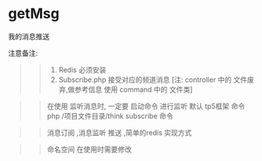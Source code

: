 # getMsg
我的消息推送 

注意备注:
>> 1. Redis 必须安装
>> 2. Subscribe.php 接受对应的频道消息 [注: controller 中的 文件废弃,做参考信息 使用 command 中的 文件类]

>> 在使用 监听消息时, 一定要 启动命令 进行监听 
>> 默认 tp5框架 命令 php /项目文件目录/think subscribe 命令 

>> 消息订阅 ,消息监听 推送 ,简单的redis 实现方式

>> 命名空间 在使用时需要修改